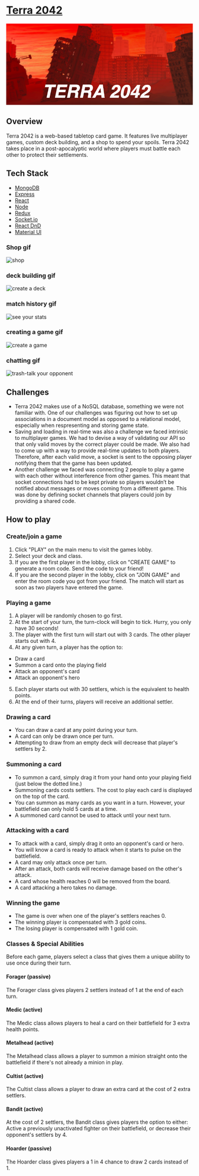 # [Terra 2042](terra-2042.herokuapp.com)

![Terra 2042](public/images/logo.png)

## Overview

Terra 2042 is a web-based tabletop card game. It features live multiplayer games, custom deck building, and a shop to spend your spoils. Terra 2042 takes place in a post-apocalyptic world where players must battle each other to protect their settlements. 

## Tech Stack

- [MongoDB](https://www.mongodb.com/)
- [Express](https://expressjs.com/)
- [React](https://reactjs.org/)
- [Node](https://nodejs.org/en/)
- [Redux](https://redux.js.org/)
- [Socket.io](https://socket.io/)
- [React DnD](https://react-dnd.github.io/react-dnd/about)
- [Material UI](https://material-ui.com/)

### Shop gif
![shop](https://images.squarespace-cdn.com/content/v1/5363e3d1e4b0b6dbd37bcdd6/1586294589983-XOEGI2LGHW1L22SUIKZ0/ke17ZwdGBToddI8pDm48kLR91wanN1DY-mWerraBVdJZw-zPPgdn4jUwVcJE1ZvWhcwhEtWJXoshNdA9f1qD7b5OXqMJq-_Z7YP0m2eXPLljZIVKfK11Snr8nfI7YR4ZZC96nJIDUnOiLzqnBiln6w/Shop.gif?format=300w)
### deck building gif
![create a deck](https://images.squarespace-cdn.com/content/5363e3d1e4b0b6dbd37bcdd6/1586295376078-YHQR7D86TRAIQP7YAUDK/deck-builder.gif?content-type=image%2Fgif)
### match history gif
![see your stats](https://images.squarespace-cdn.com/content/5363e3d1e4b0b6dbd37bcdd6/1586295677098-SEUVTSH0PNR6E8AA4073/match-history.gif?content-type=image%2Fgif)
### creating a game gif
![create a game](https://images.squarespace-cdn.com/content/5363e3d1e4b0b6dbd37bcdd6/1586295517889-FUSU7BAR3K6XKD5MKPZR/make-a-room.gif?content-type=image%2Fgif)
### chatting gif
![trash-talk your opponent](https://images.squarespace-cdn.com/content/5363e3d1e4b0b6dbd37bcdd6/1586295118149-AJOVHT66VVXKT9JAK299/chat.gif?content-type=image%2Fgif)

## Challenges

- Terra 2042 makes use of a NoSQL database, something we were not familiar with. One of our challenges was figuring out how to 
set up associations in a document model as opposed to a relational model, especially when respresenting and storing game state.
- Saving and loading in real-time was also a challenge we faced intrinsic to multiplayer games. We had to devise a way of validating our API so that only valid moves by the correct player could be made. We also had to come up with a way to provide real-time updates to both players. Therefore, after each valid move, a socket is sent to the opposing player notifying them that the game has been updated. 
- Another challenge we faced was connecting 2 people to play a game with each other without interference from other games. This meant that socket connections had to be kept private so players wouldn’t be notified about messages or moves coming from a different game. This was done by defining socket channels that players could join by providing a shared code.

## How to play

### Create/join a game
1. Click "PLAY" on the main menu to visit the games lobby.
2. Select your deck and class.
3. If you are the first player in the lobby, click on "CREATE GAME" to generate a room code. Send the code to your friend!
4. If you are the second player in the lobby, click on "JOIN GAME" and enter the room code you got from your friend.
The match will start as soon as two players have entered the game.

### Playing a game
1. A player will be randomly chosen to go first.
2. At the start of your turn, the turn-clock will begin to tick. Hurry, you only have 30 seconds!
3. The player with the first turn will start out with 3 cards. The other player starts out with 4.
4. At any given turn, a player has the option to:
- Draw a card
- Summon a card onto the playing field
- Attack an opponent's card
- Attack an opponent's hero
5. Each player starts out with 30 settlers, which is the equivalent to health points.
6. At the end of their turns, players will receive an additional settler.

### Drawing a card
- You can draw a card at any point during your turn.
- A card can only be drawn once per turn.
- Attempting to draw from an empty deck will decrease that player's settlers by 2.

### Summoning a card
- To summon a card, simply drag it from your hand onto your playing field (just below the dotted line.)
- Summoning cards costs settlers. The cost to play each card is displayed on the top of the card. 
- You can summon as many cards as you want in a turn. However, your battlefield can only hold 5 cards at a time.
- A summoned card cannot be used to attack until your next turn.

### Attacking with a card
- To attack with a card, simply drag it onto an opponent's card or hero.
- You will know a card is ready to attack when it starts to pulse on the battlefield.
- A card may only attack once per turn.
- After an attack, both cards will receive damage based on the other's attack.
- A card whose health reaches 0 will be removed from the board.
- A card attacking a hero takes no damage. 

### Winning the game
- The game is over when one of the player's settlers reaches 0.
- The winning player is compensated with 3 gold coins.
- The losing player is compensated with 1 gold coin.

### Classes & Special Abilities
Before each game, players select a class that gives them a unique ability to use once during their turn.
#### Forager (passive)
The Forager class gives players 2 settlers instead of 1 at the end of each turn.
#### Medic (active)
The Medic class allows players to heal a card on their battlefield for 3 extra health points. 
#### Metalhead (active)
The Metalhead class allows a player to summon a minion straight onto the battlefield if there's not already a minion in play.
#### Cultist (active)
The Cultist class allows a player to draw an extra card at the cost of 2 extra settlers.
#### Bandit (active)
At the cost of 2 settlers, the Bandit class gives players the option to either: Active a previously unactivated fighter on their battlefield, or decrease their opponent's settlers by 4. 
#### Hoarder (passive)
The Hoarder class gives players a 1 in 4 chance to draw 2 cards instead of 1. 
